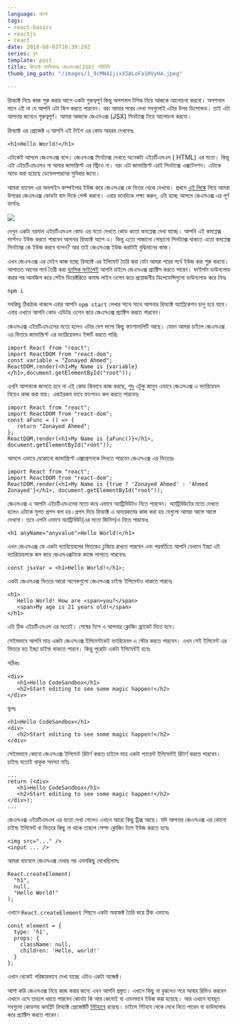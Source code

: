 ```yaml
---
language: বাংলা
tags:
- react-basics
- reactjs
- react
date: 2018-08-03T16:39:29Z
series: ব্লগ
template: post
title: রিঅ্যাক্ট ব্যাসিকসঃ জেএসএক্স(JSX) পরিচিতি
thumb_img_path: "/images/1_9cMN41jixX5ALoFa1HVyHA.jpeg"

---
```

রিঅ্যাক্ট নিয়ে কাজ শুরু করার আগে একটা গুরুত্বপূর্ণ কিন্তু অপশনাল টপিক নিয়ে আজকে আলোচনা করবো। অপশনাল মানে এই না যে আপনি এটা স্কিপ করতে পারবেন। বরং আমার পরের লেখা সবগুলোই এটার উপর ডিপেন্ডেড। তাই এটা আপনার জন্যেও গুরুত্বপূর্ণ। আমরা আজকে জেএসএক্স (JSX) সিনট্যাক্স নিয়ে আলোচনা করবো।

রিঅ্যাক্ট এর প্রোজেক্ট এ আপনি এই টাইপ এর কোড অহরহ দেখবেনঃ

    <h1>Hello World!</h1>

এটাকেই আসলে জেএসএক্স বলে। জেএসএক্স সিনট্যাক্স দেখতে অনেকটা এইচটিএমএল ( HTML) এর মতো। কিন্তু এটা এইচটিএমএলও না আবার জাভস্ক্রিপ্ট এর স্ট্রিংও না। বরং এটা জাভাস্ক্রিপ্ট এরই সিনট্যাক্স এক্সটেনশন। এটাকে অ্যাড করা হয়েছে ডেভেলপারদের সুবিধার জন্যে।

আমরা ব্যাবেল এর অনলাইন কম্পাইলার ইউজ করে জেএসএক্স কে ভিতর থেকে দেখবো। প্রথমে [এই লিঙ্কে](https://babeljs.io/repl#?babili=false&browsers=&build=&builtIns=false&spec=false&loose=false&code_lz=DwCwjAfAEgpgNnA9gAgOqIE5wCYEJgD04EQA&debug=false&forceAllTransforms=false&shippedProposals=false&circleciRepo=&evaluate=false&fileSize=false&sourceType=module&lineWrap=true&presets=es2015%2Creact%2Cstage-2&prettier=false&targets=&version=6.26.0&envVersion=) গিয়ে আমরা উপরের জেএসএক্স কোডটা বাম দিকে পেস্ট করবো। এবার ডানদিকে লক্ষ্য করুন, এটা হচ্ছে আসলে জেএসএক্স এর পূর্ণ ভার্শনঃ

![](https://cdn-images-1.medium.com/max/800/1*x0lidwGjpBjwsWV5zOgq-A.png)

দেখুন একটা নরমাল এইচটিএমএল কোড এর মতো দেখতে কোড কতো কমপ্লেক্স দেখা যাচ্ছে। আপনি এই কমপ্লেক্স ভার্শনও ইউজ করতে পারবেন আপনার রিঅ্যাক্ট অ্যাপ এ। কিন্তু এতো সাজানো গোছানো সিনট্যাক্স থাকতে এতো কমপ্লেক্স সিনট্যাক্স কে ইউজ করবে বলেন? আর তাই জেএসএক্স ইউজ করাটাই বুদ্ধিমানের কাজ।

এখন জেএসএক্স এর মেইন কাজ হচ্ছে রিঅ্যাক্ট এর ইলিমেন্ট তৈরি করা যেটা আমরা পরের পর্বে ইউজ করা শুরু করবো। আপাতত আগের পর্বে তৈরী করা [ব্যাসিক ফাইলেই](https://github.com/zonayedpca/learnReactWithZonayed/archive/01.ProjectSetup.zip) আপনি চাইলে জেএসএক্স প্র্যাক্টিস করতে পারেন। ফাইলটা ডাউনলোড করার পর আনজিপ করে সেইম ডিরেক্টরিতে কমান্ড লাইন ওপেন করে প্রয়োজনীয় ডিপেডেন্সিগুলো ডাউনলোড করে নিনঃ

    npm i

সবকিছু ঠিকঠাক থাকলে এবার আপনি `npm start` লেখার সাথে সাথে আপনার রিঅ্যাক্ট অ্যাপ্লিকেশন চালু হয়ে যাবে। এবার এখানে আপনি কোড এডিটর ওপেন করে জেএসএক্স প্র্যাক্টিস করতে পারবেন।

জেএসএক্স এইচটিএমএলের মতো হলেও এটার বেশ ভলো কিছু ফাংশানালিটি আছে। যেমন আমরা চাইলে জেএসএক্স এর ভিতরে জাভাস্ক্রিপ্ট এর ভ্যারিয়েবলও ইন্সার্ট করতে পারিঃ

    import React from "react";
    import ReactDOM from "react-dom";
    const variable = "Zonayed Ahmed";
    ReactDOM.render(<h1>My Name is {variable}</h1>,document.getElementById("root"));

এখনি আপনাকে জানতে হবে না এই কোড কিভাবে কাজ করছে, শুধু এটুকু জানুন এভাবে জেএসএক্স এ ভ্যারিয়েবল নিয়েও কাজ করা যায়। একইরকম ভাবে ফাংশনও কল করতে পারবেনঃ

    import React from "react";
    import ReactDOM from "react-dom";
    const aFunc = () => {
       return "Zonayed Ahmed";
    };
    ReactDOM.render(<h1>My Name is {aFunc()}</h1>, document.getElementById("root"));

আসলে এভাবে যেকোনো জাভাস্ক্রিপ্ট এক্সপ্রেশনকে লিখতে পারবেন জেএসএক্স এর ভিতরেঃ

    import React from "react";
    import ReactDOM from "react-dom";
    ReactDOM.render(<h1>My Name is {true ? 'Zonayed Ahmed' : 'Ahmed Zonayed'}</h1>, document.getElementById("root"));

জেএসএক্স এ আপনি এইচটিএমএলের মতো করে এভাবে অ্যাট্রিবিউটও নিতে পারবেন। অ্যাট্রিবিউটের মতো দেখতে হলেও এটাকে মূলত প্রপস বলা হয়।প্রপস দিয়ে রিঅ্যাক্ট এ অন্যরকমের কাজ করা হয় যেগুলো আমরা আস্তে আস্তে দেখবো। তবে এপনি এভাবে অ্যাট্রিবিউট(এর মতো জিনিস)ও নিতে পারবেনঃ

    <h1 anyName="anyvalue">Hello World!</h1>

এখন জেএসএক্স কে একটা ভ্যারিয়েবলের ভিতরেও ঢুকিয়ে রাখতে পারবেন এবং পরবর্তিতে আপনি যেখানে ইচ্ছা এই ভ্যারিয়েবলকে কল করে জেএসএক্সটাকে কাজে লাগাতে পারবেনঃ

    const jsxVar = <h1>Hello World!</h1>;

একটা জেএসএক্স ভিতরে আরো অনেকগুলো জেএসএক্স চাইল্ড ইলিমেন্টও থাকতে পারবেঃ

    <h1>
       Hello World! How are <span>you?</span>
       <span>My age is 21 years old!</span>
    </h1>

এটা ঠিক এইচটিএমএল এর মতোই। শেষের ট্যাগ এ আপনার ক্লোজিং ব্র‍্যাকেট দিতে হবে।

সেইমভাবে আপনি মাত্র একটা জেএসএক্স ইলিমেন্টকেই ভ্যারিয়েবল এ স্টোর করতে পারবেন। এখন সেই ইলিমেন্ট এর ভিতরে যত ইচ্ছা চাইল্ড থাকতে পারবে। কিন্তু পুরোটা একটা ইলিমেন্টই হবেঃ

সঠিকঃ

    <div>
       <h1>Hello CodeSandbox</h1>
       <h2>Start editing to see some magic happen!</h2>
    </div>

ভুলঃ

    <h1>Hello CodeSandbox</h1>
    <div>
       <h2>Start editing to see some magic happen!</h2>
    </div>

সেইমভাবে কোনো জেএসএক্স ইলিমেন্ট রিটার্ণ করতে চাইলে মাত্র একটা প্যারেন্ট ইলিমেন্টই রিটার্ণ করতে পারবেন। চাইল্ড যতোই থাকুক সমস্যা নাইঃ

    ...
    return (<div>
       <h1>Hello CodeSandbox</h1>
       <h2>Start editing to see some magic happen!</h2>
    </div>);
    ...

জেএসএক্স এইচটিএমএল এর মতো দেখা গেলেও এখানে আরো কিছু ট্রিক্স আছে। যদি আপনার জেএসএক্স এর কোনো চাইল্ড ইলিমেন্ট বা ভিতরে কিছু না থাকে তাহলে সেল্ফ ক্লোজিং ট্যাগ ইউজ করতে হবেঃ

    <img src="..." />
    <input ... />

আমরা ব্যাবেলে জেএসএক্স দেখার পর এমনকিছু দেখেছিলামঃ

    React.createElement(
      "h1",
      null,
      "Hello World!"
    );

এখানে `React.createElement` পিছনে একটা অবজেক্ট তৈরি করে ঠিক এভাবেঃ

    const element = {
      type: 'h1',
      props: {
        className: null,
        children: 'Hello, world!'
      }
    };

এখান থেকেই পরিষ্কারভাবে দেখা যাচ্ছে এটাও একটা অব্জেক্ট।

আশা করি জেএসএক্স নিয়ে কাজ করার জন্যে এখন আপনি প্রস্তুত। এখানে কিছু না বুঝলেও পরে আবার রিভিও করবেন এখানে এসে তাহলে ধরতে পারবেন কোনটা কি আর কেনোই বা এমনভাবে ইউজ করা হয়েছে। আর এখানে ব্যবহৃত সবগুলো কোডসহ কমপ্লিট রিঅ্যাক্ট প্রোজেক্টটি [গিটহাবে](https://github.com/zonayedpca/learnReactWithZonayed/tree/02.IntroToJSX) রয়েছে। চাইলে গিটহাব থেকে দেখে নিতে পারেন বা ডাউনলোড করে প্র্যাক্টিস করতে পারেন।